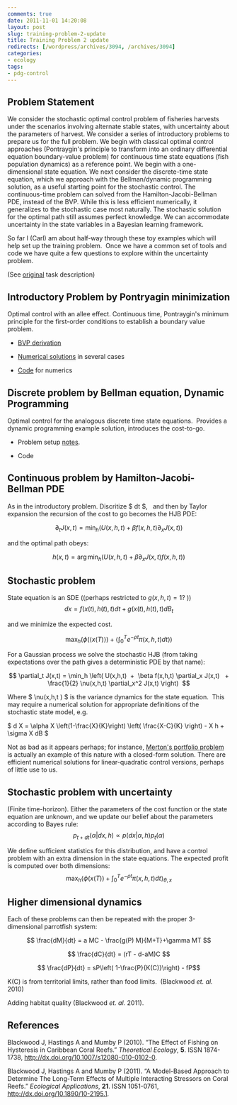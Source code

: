 ```yaml
---
comments: true
date: 2011-11-01 14:20:08
layout: post
slug: training-problem-2-update
title: Training Problem 2 update
redirects: [/wordpress/archives/3094, /archives/3094]
categories:
- ecology
tags:
- pdg-control
---
```


## Problem Statement


We consider the stochastic optimal control problem of fisheries harvests under the scenarios involving alternate stable states, with uncertainty about the parameters of harvest. We consider a series of introductory problems to prepare us for the full problem. We begin with classical optimal control approaches (Pontraygin's principle to transform into an ordinary differential equation boundary-value problem) for continuous time state equations (fish population dynamics) as a reference point. We begin with a one-dimensional state equation. We next consider the discrete-time state equation, which we approach with the Bellman/dynamic programming solution, as a useful starting point for the stochastic control. The continuous-time problem can solved from the Hamilton-Jacobi-Bellman PDE, instead of the BVP. While this is less efficient numerically, it generalizes to the stochastic case most naturally. The stochastic solution for the optimal path still assumes perfect knowledge. We can accommodate uncertainty in the state variables in a Bayesian learning framework.

So far I (Carl) am about half-way through these toy examples which will help set up the training problem.  Once we have a common set of tools and code we have quite a few questions to explore within the uncertainty problem.

(See [original](http://www.carlboettiger.info/archives/2655) task description)


## Introductory Problem by Pontryagin minimization


Optimal control with an allee effect. Continuous time, Pontraygin's minimum principle for the first-order conditions to establish a boundary value problem.



	
  * [BVP derivation](http://www.carlboettiger.info/archives/3001)

	
  * [Numerical solutions](http://www.carlboettiger.info/archives/3049) in several cases

	
  * [Code](https://github.com/cboettig/pdg_control/) for numerics




## Discrete problem by Bellman equation, Dynamic Programming


Optimal control for the analogous discrete time state equations.  Provides a dynamic programming example solution, introduces the cost-to-go.



	
  * Problem setup [notes](http://www.carlboettiger.info/archives/3076).

	
  * Code




## Continuous problem by Hamilton-Jacobi-Bellman PDE


As in the introductory problem. Discritize $ dt $,   and then by Taylor expansion the recursion of the cost to go becomes the HJB PDE:

$$ \partial_t J(x,t) = \min_h \left( U(x,h,t)  +  \beta f(x,h,t) \partial_x J(x,t)   \right) $$

and the optimal path obeys:

$$ h(x,t) = \arg \min_h \left( U(x,h,t) + \beta \partial_x J(x,t) f(x,h, t) \right) $$


## Stochastic problem


State equation is an SDE ((perhaps restricted to $g(x,h,t) = 1$? ))
$$ dx =f(x(t), h(t), t)dt + g(x(t), h(t), t) dB_t $$

and we minimize the expected cost.

$$ \max_h \left( \phi( \langle x(T) \rangle ) + \left \langle \int_0^T e^{-\rho t} \pi(x,h,t) dt \right \rangle \right)$$

For a Gaussian process we solve the stochastic HJB (from taking expectations over the path gives a deterministic PDE by that name):

$$ \partial_t J(x,t) = \min_h \left( U(x,h,t)  +  \beta f(x,h,t) \partial_x J(x,t)   + \frac{1}{2} \nu(x,h,t) \partial_x^2 J(x,t) \right)  $$

Where $ \nu(x,h,t ) $ is the variance dynamics for the state equation.  This may require a numerical solution for appropriate definitions of the stochastic state model, e.g.

$ d X = \alpha X \left(1-\frac{X}{K}\right) \left( \frac{X-C}{K} \right) - X h + \sigma X dB $

Not as bad as it appears perhaps; for instance, [Merton's portfolio problem](http://en.wikipedia.org/wiki/Merton%27s_portfolio_problem) is actually an example of this nature with a closed-form solution. There are efficient numerical solutions for linear-quadratic control versions, perhaps of little use to us.



## Stochastic problem with uncertainty


(Finite time-horizon). Either the parameters of the cost function or the state equation are unknown, and we update our belief about the parameters according to Bayes rule:
$$p_{t+dt} (\alpha | dx, h) \propto p(dx | \alpha, h) p_t(\alpha) $$

We define sufficient statistics for this distribution, and have a control problem with an extra dimension in the state equations. The expected profit is computed over both dimensions:
$$ \max_h \left \langle \phi( x(T) ) + \int_0^T e^{-\rho t} \pi(x,h,t) dt \right \rangle_{\theta, x} $$


## Higher dimensional dynamics


Each of these problems can then be repeated with the proper 3-dimensional parrotfish system:

$$ \frac{dM}{dt} = a MC - \frac{g(P) M}{M+T}+\gamma MT $$

$$ \frac{dC}{dt} = (rT - d-aM)C $$

$$ \frac{dP}{dt} = sP\left( 1-\frac{P}{K(C)}\right) - fP$$

K(C) is from territorial limits, rather than food limits.  (Blackwood _et. al._ 2010)

Adding habitat quality (Blackwood _et. al._ 2011).
## References

<p>Blackwood J, Hastings A and Mumby P (2010).
&ldquo;The Effect of Fishing on Hysteresis in Caribbean Coral Reefs.&rdquo;
<EM>Theoretical Ecology</EM>, <B>5</B>.
ISSN 1874-1738, <a href="http://dx.doi.org/10.1007/s12080-010-0102-0">http://dx.doi.org/10.1007/s12080-010-0102-0</a>.
<p>Blackwood J, Hastings A and Mumby P (2011).
&ldquo;A Model-Based Approach to Determine The Long-Term Effects of Multiple Interacting Stressors on Coral Reefs.&rdquo;
<EM>Ecological Applications</EM>, <B>21</B>.
ISSN 1051-0761, <a href="http://dx.doi.org/10.1890/10-2195.1">http://dx.doi.org/10.1890/10-2195.1</a>.
